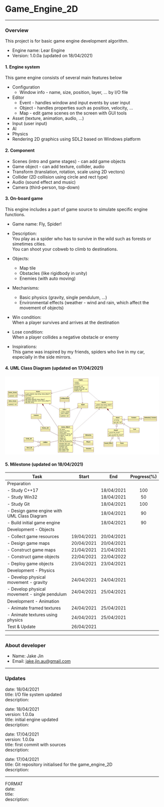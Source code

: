 # Game_Engine_2D
---
### Overview
This project is for basic game engine development algorithm.
- Engine name: Lear Engine
- Version: 1.0.0a (updated on 18/04/2021)

#### 1. Engine system
This game engine consists of several main features below

- Configuration
  - Window info - name, size, position, layer, ... by I/O file
- Editor
  - Event - handles window and input events by user input
  - Object - handles properties such as position, velocity, ...
  - Map - edit game scenes on the screen with GUI tools
- Asset (texture, animation, audio, ...)
- Input (user input)
- AI
- Physics
- Rendering 2D graphics using SDL2 based on Windows platform  

#### 2. Component
- Scenes (intro and game stages) - can add game objects
- Game object - can add texture, collider, audio
- Transform (translation, rotation, scale using 2D vectors)
- Collider (2D collision using circle and rect type)
- Audio (sound effect and music)
- Camera (third-person, top-down)

#### 3. On-board game
This engine includes a part of game source to simulate specific engine functions.

- Game name: Fly, Spider!
- Description:\
You play as a spider who has to survive in the wild such as forests or simetimes cities.\
You can shoot your cobweb to climb to destinations.
- Objects:
  - Map tile
  - Obstacles (like rigidbody in unity)
  - Enemies (with auto moving)
- Mechanisms:
  - Basic physics (gravity, single pendulum, ...)
  - Environmental effects (weather - wind and rain, which affect the movement of objects)
- Win condition:\
When a player survives and arrives at the destination
- Lose condition:\
When a player collides a negative obstacle or enemy

- Inspirations:\
This game was inspired by my friends, spiders who live in my car, especially in the side mirrors.
#### 4. UML Class Diagram (updated on 17/04/2021)
![UML Class Diagram](https://github.com/Jake-Jin-AU/Game_Engine_2D/blob/main/Documents/class_diagram.jpg)

#### 5. Milestone (updated on 18/04/2021)
| Task | Start | End | Progress(%) |
| --- | --- | --- | :---: |
| Preparation |
| - Study C++17 | | 18/04/2021 | 100 |
| - Study Win32 | | 18/04/2021 | 50 |
| - Study Git | | 18/04/2021 | 100 |
| - Design game engine with UML Class Diagram | | 18/04/2021 | 90 |
| - Build initial game engine | | 18/04/2021 | 90 |
| Development - Objects |
| - Collect game resources | 19/04/2021 | 20/04/2021 | |
| - Design game maps | 20/04/2021 | 20/04/2021 | |
| - Construct game maps | 21/04/2021 | 21/04/2021 | |
| - Construct game objects | 22/04/2021 | 22/04/2022 | |
| - Deploy game objects | 23/04/2021 | 23/04/2021 | |
| Development - Physics |
| - Develop physical movement - gravity | 24/04/2021 | 24/04/2021 | |
| - Develop physical movement - single pendulum | 24/04/2021 | 25/04/2021 | |
| Development - Animation |
| - Animate framed textures | 24/04/2021 | 25/04/2021 | |
| - Animate textures using physics | 24/04/2021 | 25/04/2021 | |
| Test & Update | 26/04/2021 | | |

---
### About developer
- Name: Jake Jin
- Email: jake.jin.au@gmail.com

---
### Updates
date: 18/04/2021\
title: I/O file system updated\
description:

date: 18/04/2021\
version: 1.0.0a\
title: initial engine updated\
description:

date: 17/04/2021\
version: 1.0.0a\
title: first commit with sources\
description:

date: 17/04/2021\
title: Git repository initialised for the game_engine_2D\
description:

---
FORMAT\
date:\
title:\
description:
